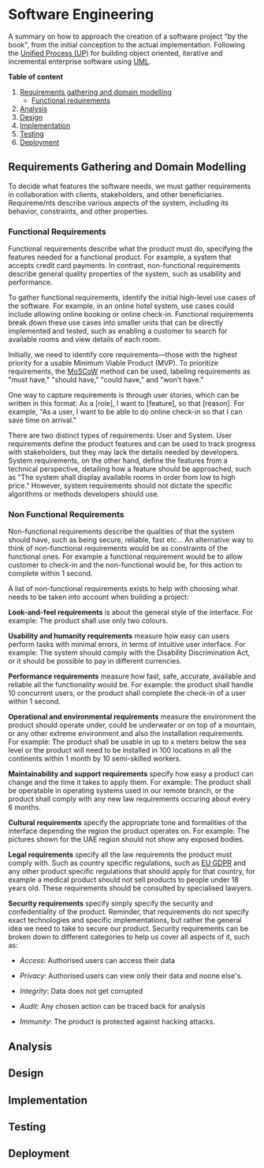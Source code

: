# Software Engineering

A summary on how to approach the creation of a software project "by the book", from the initial conception to the actual implementation. Following the [Unified Process (UP)](https://en.wikipedia.org/wiki/Unified_Process) for building object oriented, iterative and incremental enterprise software using [UML](https://en.wikipedia.org/wiki/Unified_Modeling_Language).

**Table of content**
1. [Requirements gathering and domain modelling](#requirements-gathering-and-domain-modelling)
    - [Functional requirements](#functional-requirements)
2. [Analysis](#analysis)
3. [Design](#design)
4. [Implementation](#implementation)
5. [Testing](#testing)
6. [Deployment](#deployment)

## Requirements Gathering and Domain Modelling

To decide what features the software needs, we must gather requirements in collaboration with clients, stakeholders, and other beneficiaries. Requireme/nts describe various aspects of the system, including its behavior, constraints, and other properties.

### Functional Requirements

Functional requirements describe what the product must do, specifying the features needed for a functional product. For example, a system that accepts credit card payments. In contrast, non-functional requirements describe general quality properties of the system, such as usability and performance.

To gather functional requirements, identify the initial high-level use cases of the software. For example, in an online hotel system, use cases could include allowing online booking or online check-in. Functional requirements break down these use cases into smaller units that can be directly implemented and tested, such as enabling a customer to search for available rooms and view details of each room.

Initially, we need to identify core requirements—those with the highest priority for a usable Minimum Viable Product (MVP). To prioritize requirements, the [MoSCoW](https://en.wikipedia.org/wiki/MoSCoW_method) method can be used, labeling requirements as "must have," "should have," "could have," and "won't have."

One way to capture requirements is through user stories, which can be written in this format: As a [role], I want to [feature], so that [reason]. For example, "As a user, I want to be able to do online check-in so that I can save time on arrival."

There are two distinct types of requirements: User and System. User requirements define the product features and can be used to track progress with stakeholders, but they may lack the details needed by developers. System requirements, on the other hand, define the features from a technical perspective, detailing how a feature should be approached, such as "The system shall display available rooms in order from low to high price." However, system requirements should not dictate the specific algorithms or methods developers should use.


### Non Functional Requirements

Non-functional requirements describe the qualities of that the system should have, such as being secure, reliable, fast etc...
An alternative way to think of non-functional requirements would be as constraints of the functional ones. For example a functional requirement would be to allow customer to check-in and the non-functional would be, for this action to complete within 1 second.

A list of non-functional requirements exists to help with choosing what needs to be taken into account when building a project:

**Look-and-feel requirements** is about the general style of the interface. For example: The product shall use only two colours.

**Usability and humanity requirements** measure how easy can users perform tasks with minimal errors, in terms of intuitive user interface. For example: The system should comply with the Disability Discrimination Act, or it should be possible to pay in different currencies.

**Performance requirements** measure how fast, safe, accurate, available and reliable all the functionality would be. For example: the product shall handle 10 concurrent users, or the product shall complete the check-in of a user within 1 second.

**Operational and environmental requirements** measure the environment the product should operate under, could be underwater or on top of a mountain, or any other extreme environment and also the installation requirements. For example: The product shall be usable in up to x meters below the sea level or the product will need to be installed in 100 locations in all the continents within 1 month by 10 semi-skilled workers.

**Maintainability and support requirements** specify how easy a product can change and the time it takes to apply them. For example: The product shall be operatable in operating systems used in our remote branch, or the product shall comply with any new law requirements occuring about every 6 months.

**Cultural requirements** specify the appropriate tone and formalities of the interface depending the region the product operates on. For example: The pictures shown for the UAE region should not show any exposed bodies.

**Legal requirements** specify all the law requiremnts the product must comply with. Such as country specific regulations, such as [EU GDPR](https://en.wikipedia.org/wiki/General_Data_Protection_Regulation) and any other product specific regulations that should apply for that country, for example a medical product should not sell products to people under 18 years old. These requirements should be consulted by specialised lawyers.

**Security requirements** specify simply specify the security and confedentiality of the product. Reminder, that requirements do not specify exact technologies and specific implementations, but rather the general idea we need to take to secure our product. Security requirements can be broken down to different categories to help us cover all aspects of it, such as:

  * *Access*: Authorised users can access their data

  * *Privacy*: Authorised users can view only their data and noone else's.

  * *Integrity*: Data does not get corrupted

  * *Audit*: Any chosen action can be traced back for analysis

  * *Immunity*: The product is protected against hacking attacks.

## Analysis

## Design

## Implementation

## Testing

## Deployment
